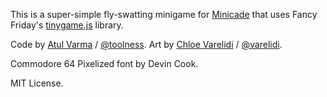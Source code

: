 This is a super-simple fly-swatting minigame for [Minicade][] that
uses Fancy Friday's [tinygame.js][] library.

Code by [Atul Varma][] / [@toolness][].
Art by [Chloe Varelidi][] / [@varelidi][].

Commodore 64 Pixelized font by Devin Cook.

MIT License.

  [Minicade]: http://minica.de/
  [tinygame.js]: https://github.com/toolness/fancy-friday#tinygame-api
  [Atul Varma]: http://toolness.com/
  [@toolness]: http://twitter.com/toolness
  [Chloe Varelidi]: http://varelidi.com/
  [@varelidi]: http://twitter.com/varelidi
